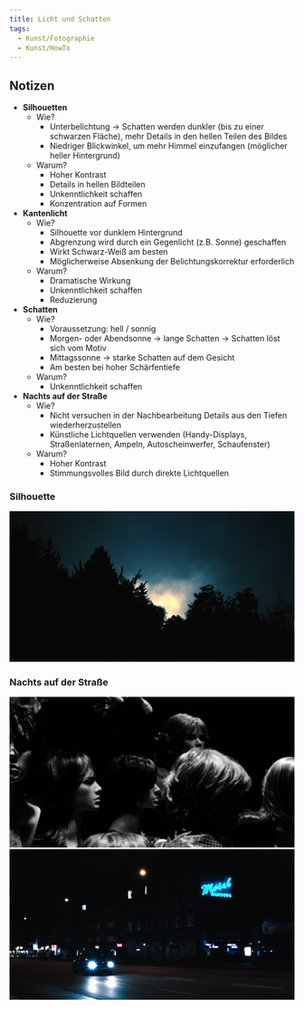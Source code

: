 ```yaml
---
title: Licht und Schatten
tags:
  - Kunst/Fotographie
  - Kunst/HowTo
---
```


## Notizen

- **Silhouetten**
	- Wie?
		- Unterbelichtung → Schatten werden dunkler (bis zu einer schwarzen Fläche), mehr Details in den hellen Teilen des Bildes
		- Niedriger Blickwinkel, um mehr Himmel einzufangen (möglicher heller Hintergrund)
	- Warum?
		- Hoher Kontrast
		- Details in hellen Bildteilen
		- Unkenntlichkeit schaffen
		- Konzentration auf Formen
- **Kantenlicht**
	- Wie?
		- Silhouette vor dunklem Hintergrund
		- Abgrenzung wird durch ein Gegenlicht (z.B. Sonne) geschaffen
		- Wirkt Schwarz-Weiß am besten
		- Möglicherweise Absenkung der Belichtungskorrektur erforderlich
	- Warum?
		- Dramatische Wirkung
		- Unkenntlichkeit schaffen
		- Reduzierung
- **Schatten**
	- Wie?
		- Voraussetzung: hell / sonnig
		- Morgen- oder Abendsonne → lange Schatten → Schatten löst sich vom Motiv
		- Mittagssonne → starke Schatten auf dem Gesicht
		- Am besten bei hoher Schärfentiefe
	- Warum?
		- Unkenntlichkeit schaffen
- **Nachts auf der Straße**
	- Wie?
		- Nicht versuchen in der Nachbearbeitung Details aus den Tiefen wiederherzustellen
		- Künstliche Lichtquellen verwenden (Handy-Displays, Straßenlaternen, Ampeln, Autoscheinwerfer, Schaufenster)
	- Warum?
		- Hoher Kontrast
		- Stimmungsvolles Bild durch direkte Lichtquellen

### Silhouette

![](Bilder/kunst_photography_1_2024-02-05_15.02.29.png)

### Nachts auf der Straße

![](Bilder/kunst_photography_1_2024-02-05_15.13.33.png)
![](Bilder/kunst_photography_1_2024-02-05_15.13.56.png)